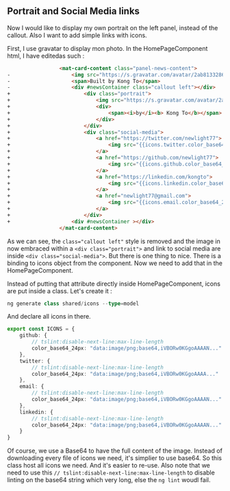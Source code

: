 ## Portrait and Social Media links

Now I would like to display my own portrait on the left panel, instead of the callout. Also I want to add simple links with icons.

First, I use gravatar to display mon photo. In the HomePageComponent html, I have editedas such :

```html
                 <mat-card-content class="panel-news-content">
-                    <img src="https://s.gravatar.com/avatar/2ab8133286eff8a9fb7cd77876135d2f?s=80" height="36%" width="36%">
-                    <span>Built by Kong To</span>
-                    <div #newsContainer class="callout left"></div>
+                        <div class="portrait">
+                            <img src="https://s.gravatar.com/avatar/2ab8133286eff8a9fb7cd77876135d2f?s=80" height="50%" width="50%">
+                            <div>
+                                <span><i>by</i><b> Kong To</b></span>
+                            </div>
+                        </div>
+                        <div class="social-media">
+                            <a href="https://twitter.com/newlight77">
+                                <img src="{{icons.twitter.color_base64_24px}}" alt="Kong To @ twitter">
+                            </a>
+                            <a href="https://github.com/newlight77">
+                                <img src="{{icons.github.color_base64_24px}}" alt="Kong To @ github">
+                            </a>
+                            <a href="https://linkedin.com/kongto">
+                                <img src="{{icons.linkedin.color_base64_24px}}" alt="Kong To @ linkedin">
+                            </a>
+                            <a href="newlight77@gmail.com">
+                                <img src="{{icons.email.color_base64_24px}}" alt="Email">
+                            </a>
+                        </div>
+                    <div #newsContainer ></div>
                 </mat-card-content>
```

As we can see, the `class="callout left"` style is removed and the image in now embraced within a `<div class="portrait">` and link to social media are inside `<div class="social-media">`. But there is one thing to nice. There is a binding to icons object from the component. Now we need to add that in the HomePageComponent.

Instead of putting that attribute directly inside HomePageComponent, icons are put inside a class. Let's create it :

```ts
ng generate class shared/icons --type=model
```

And declare all icons in there.

```ts
export const ICONS = {
    github: {
        // tslint:disable-next-line:max-line-length
        color_base64_24px: "data:image/png;base64,iVBORw0KGgoAAAAN..."
    },
    twitter: {
        // tslint:disable-next-line:max-line-length
        color_base64_24px: "data:image/png;base64,iVBORw0KGgoAAAA..."
    },
    email: {
        // tslint:disable-next-line:max-line-length
        color_base64_24px: "data:image/png;base64,iVBORw0KGgoAAAAN..."
    },
    linkedin: {
        // tslint:disable-next-line:max-line-length
        color_base64_24px: "data:image/png;base64,iVBORw0KGgoAAAAN..."
    }
}
```

Of course, we use a Base64 to have the full content of the image. Instead of downloading every file of icons we need, it's simplier to use base64. So this class host all icons we need. And it's easier to re-use. Also note that we need to use this `// tslint:disable-next-line:max-line-length` to disable linting on the base64 string which very long, else the `ng lint` woudl fail.
